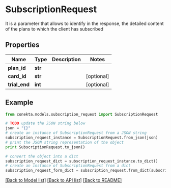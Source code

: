 # SubscriptionRequest

It is a parameter that allows to identify in the response, the detailed content of the plans to which the client has subscribed

## Properties
Name | Type | Description | Notes
------------ | ------------- | ------------- | -------------
**plan_id** | **str** |  | 
**card_id** | **str** |  | [optional] 
**trial_end** | **int** |  | [optional] 

## Example

```python
from conekta.models.subscription_request import SubscriptionRequest

# TODO update the JSON string below
json = "{}"
# create an instance of SubscriptionRequest from a JSON string
subscription_request_instance = SubscriptionRequest.from_json(json)
# print the JSON string representation of the object
print SubscriptionRequest.to_json()

# convert the object into a dict
subscription_request_dict = subscription_request_instance.to_dict()
# create an instance of SubscriptionRequest from a dict
subscription_request_form_dict = subscription_request.from_dict(subscription_request_dict)
```
[[Back to Model list]](../README.md#documentation-for-models) [[Back to API list]](../README.md#documentation-for-api-endpoints) [[Back to README]](../README.md)


